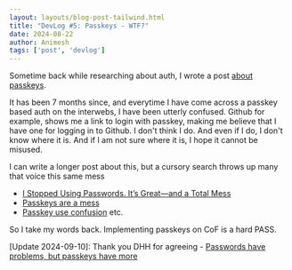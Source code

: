 ```yaml
---
layout: layouts/blog-post-tailwind.html
title: "DevLog #5: Passkeys - WTF?"
date: 2024-08-22
author: Animesh
tags: ['post', 'devlog']
---
```

Sometime back while researching about auth, I wrote a post [about passkeys](/posts/researching_passkey_auth).

It has been 7 months since, and everytime I have come across a passkey based auth on the interwebs, I have been 
utterly confused. Github for example, shows me a link to login with passkey, making me believe that I have one 
for logging in to Github. I don't think I do. And even if I do, I don't know where it is. And if I am not sure
where it is, I hope it cannot be misused.

I can write a longer post about this, but a cursory search throws up many that voice this same mess
- [I Stopped Using Passwords. It’s Great—and a Total Mess](https://www.wired.com/story/stopped-using-passwords-passkeys/)
- [Passkeys are a mess](https://www.reddit.com/r/Bitwarden/comments/1aqhc3z/passkeys_are_a_mess/)
- [Passkey use confusion](https://www.reddit.com/r/1Password/comments/18r845e/passkey_use_confusion/)
etc.

So I take my words back. Implementing passkeys on CoF is a hard PASS.

[Update 2024-09-10]: Thank you DHH for agreeing - [Passwords have problems, but passkeys have more](https://world.hey.com/dhh/passwords-have-problems-but-passkeys-have-more-95285df9)

